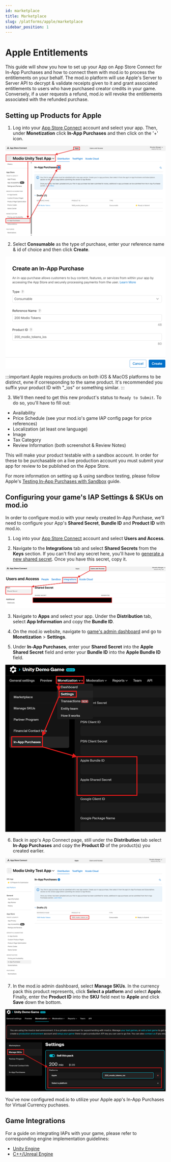 ```yaml
---
id: marketplace
title: Marketplace
slug: /platforms/apple/marketplace
sidebar_position: 1
---
```


# Apple Entitlements

This guide will show you how to set up your App on App Store Connect for In-App Purchases and how to connect them with mod.io to process the entitlements on your behalf. The mod.io platform will use Apple's Server to Server API to decrypt & validate receipts given to it and grant associated entitlements to users who have purchased creator credits in your game. Conversely, if a user requests a refund, mod.io will revoke the entitlements associated with the refunded purchase.

## Setting up Products for Apple

1. Log into your [App Store Connect](https://appstoreconnect.apple.com) account and select your app. Then, under **Monetization** click **In-App Purchases** and then click on the '+' icon.

![Navigate to IAP](images/apple_in_app_purchases.png)

2. Select **Consumable** as the type of purchase, enter your reference name & id of choice and then click **Create**.

![Configure IAP](images/apple_in_app_purchase_set_up.png)

:::important
Apple requires products on both iOS & MacOS platforms to be distinct, evne if corresponding to the same product. It's recommended you suffix your product ID with "_ios" or something similar.
:::

3. We'll then need to get this new product's status to `Ready to Submit`. To do so, you'll have to fill out:

* Availability
* Price Schedule (see your mod.io's game IAP config page for price references)
* Localization (at least one language)
* Image
* Tax Category
* Review Information (both screenshot & Review Notes)

This will make your product testable with a sandbox account. In order for these to be purchasable on a live production account you must submit your app for review to be published on the Appe Store.

For more information on setting up & using sandbox testing, please follow Apple's [Testing In-App Purchases with Sandbox](https://developer.apple.com/documentation/storekit/testing-in-app-purchases-with-sandbox) guide.

## Configuring your game's IAP Settings & SKUs on mod.io

In order to configure mod.io with your newly created In-App Purchase, we'll need to configure your App's **Shared Secret**, **Bundle ID** and **Product ID** with mod.io.

1. Log into your [App Store Connect](https://appstoreconnect.apple.com) account and select **Users and Access**.

2. Navigate to the **Integrations** tab and select **Shared Secrets** from the **Keys** section. If you can't find any secret here, you'll have to [generate a new shared secret](https://developer.apple.com/help/app-store-connect/configure-in-app-purchase-settings/generate-a-shared-secret-to-verify-receipts/). Once you have this secret, copy it.

![Apple Shared Secret](images/apple_shared_secret.png)

3. Navigate to **Apps** and select your app. Under the **Distribution** tab, select **App Information** and copy the **Bundle ID**.

4. On the mod.io website, navigate to [game's admin dashboard](https://mod.io/content) and go to **Monetization** > **Settings**.

5. Under **In-App Purchases**, enter  your **Shared Secret** into the **Apple Shared Secret** field and enter your **Bundle ID** into the **Apple Bundle ID** field.

![mod.io IAP Settings](images/modio_apple_iap_settings.png)

6. Back in app's App Connect page, still under the **Distribution** tab select **In-App Purchases** and copy the **Product ID** of the product(s) you created earlier.

![Apple IAP Product ID](images/apple_iap_product_id.png)

7. In the mod.io admin dashboard, select **Manage SKUs**. In the currency pack this product represents, click **Select a platform** and select **Apple**. Finally, enter the **Product ID** into the **SKU** field next to **Apple** and click **Save** down the bottom.

![mod.io SKU Settings](images/modio_apple_sku.png)

You've now configured mod.io to utilize your Apple app's In-App Purchases for Virtual Currency puchases.

## Game Integrations

For a guide on integrating IAPs with your game, please refer to corresponding engine implementation guidelines:

* [Unity Engine](/unity/mobile-iap/)
* [C++/Unreal Engine](/cppsdk/marketplace/)
